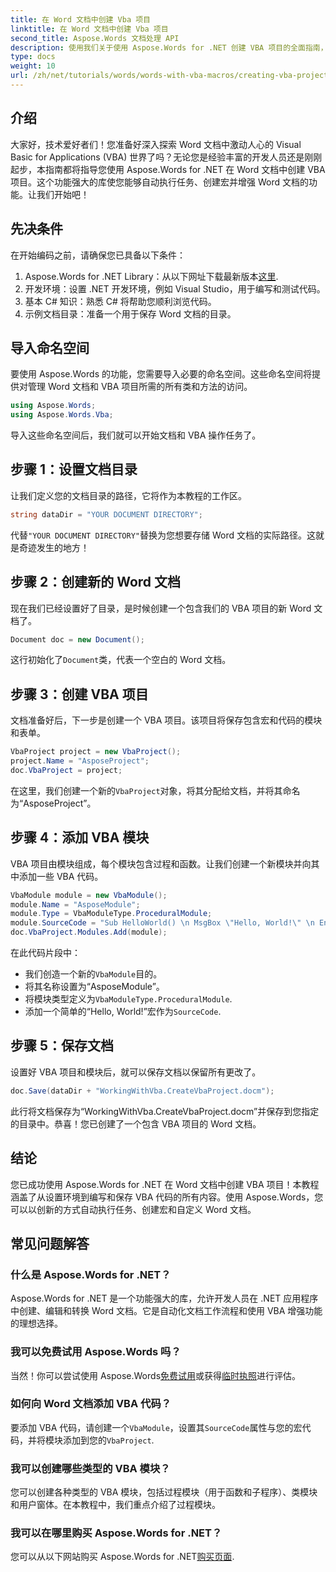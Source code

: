 ```yaml
---
title: 在 Word 文档中创建 Vba 项目
linktitle: 在 Word 文档中创建 Vba 项目
second_title: Aspose.Words 文档处理 API
description: 使用我们关于使用 Aspose.Words for .NET 创建 VBA 项目的全面指南，解锁 Word 文档中的自动化功能。这是分步教程指南。
type: docs
weight: 10
url: /zh/net/tutorials/words/words-with-vba-macros/creating-vba-project/
---
```

## 介绍

大家好，技术爱好者们！您准备好深入探索 Word 文档中激动人心的 Visual Basic for Applications (VBA) 世界了吗？无论您是经验丰富的开发人员还是刚刚起步，本指南都将指导您使用 Aspose.Words for .NET 在 Word 文档中创建 VBA 项目。这个功能强大的库使您能够自动执行任务、创建宏并增强 Word 文档的功能。让我们开始吧！

## 先决条件

在开始编码之前，请确保您已具备以下条件：

1.  Aspose.Words for .NET Library：从以下网址下载最新版本[这里](https://releases.aspose.com/words/net/).
2. 开发环境：设置 .NET 开发环境，例如 Visual Studio，用于编写和测试代码。
3. 基本 C# 知识：熟悉 C# 将帮助您顺利浏览代码。
4. 示例文档目录：准备一个用于保存 Word 文档的目录。

## 导入命名空间

要使用 Aspose.Words 的功能，您需要导入必要的命名空间。这些命名空间将提供对管理 Word 文档和 VBA 项目所需的所有类和方法的访问。

```csharp
using Aspose.Words;
using Aspose.Words.Vba;
```

导入这些命名空间后，我们就可以开始文档和 VBA 操作任务了。

## 步骤 1：设置文档目录

让我们定义您的文档目录的路径，它将作为本教程的工作区。

```csharp
string dataDir = "YOUR DOCUMENT DIRECTORY";
```

代替`"YOUR DOCUMENT DIRECTORY"`替换为您想要存储 Word 文档的实际路径。这就是奇迹发生的地方！

## 步骤 2：创建新的 Word 文档

现在我们已经设置好了目录，是时候创建一个包含我们的 VBA 项目的新 Word 文档了。

```csharp
Document doc = new Document();
```

这行初始化了`Document`类，代表一个空白的 Word 文档。

## 步骤 3：创建 VBA 项目

文档准备好后，下一步是创建一个 VBA 项目。该项目将保存包含宏和代码的模块和表单。

```csharp
VbaProject project = new VbaProject();
project.Name = "AsposeProject";
doc.VbaProject = project;
```

在这里，我们创建一个新的`VbaProject`对象，将其分配给文档，并将其命名为“AsposeProject”。

## 步骤 4：添加 VBA 模块

VBA 项目由模块组成，每个模块包含过程和函数。让我们创建一个新模块并向其中添加一些 VBA 代码。

```csharp
VbaModule module = new VbaModule();
module.Name = "AsposeModule";
module.Type = VbaModuleType.ProceduralModule;
module.SourceCode = "Sub HelloWorld() \n MsgBox \"Hello, World!\" \n End Sub";
doc.VbaProject.Modules.Add(module);
```

在此代码片段中：
- 我们创造一个新的`VbaModule`目的。
- 将其名称设置为“AsposeModule”。
- 将模块类型定义为`VbaModuleType.ProceduralModule`.
- 添加一个简单的“Hello, World!”宏作为`SourceCode`.

## 步骤 5：保存文档

设置好 VBA 项目和模块后，就可以保存文档以保留所有更改了。

```csharp
doc.Save(dataDir + "WorkingWithVba.CreateVbaProject.docm");
```

此行将文档保存为“WorkingWithVba.CreateVbaProject.docm”并保存到您指定的目录中。恭喜！您已创建了一个包含 VBA 项目的 Word 文档。

## 结论

您已成功使用 Aspose.Words for .NET 在 Word 文档中创建 VBA 项目！本教程涵盖了从设置环境到编写和保存 VBA 代码的所有内容。使用 Aspose.Words，您可以以创新的方式自动执行任务、创建宏和自定义 Word 文档。

## 常见问题解答

### 什么是 Aspose.Words for .NET？
Aspose.Words for .NET 是一个功能强大的库，允许开发人员在 .NET 应用程序中创建、编辑和转换 Word 文档。它是自动化文档工作流程和使用 VBA 增强功能的理想选择。

### 我可以免费试用 Aspose.Words 吗？
当然！你可以尝试使用 Aspose.Words[免费试用](https://releases.aspose.com/)或获得[临时执照](https://purchase.aspose.com/temporary-license/)进行评估。

### 如何向 Word 文档添加 VBA 代码？
要添加 VBA 代码，请创建一个`VbaModule`，设置其`SourceCode`属性与您的宏代码，并将模块添加到您的`VbaProject`.

### 我可以创建哪些类型的 VBA 模块？
您可以创建各种类型的 VBA 模块，包括过程模块（用于函数和子程序）、类模块和用户窗体。在本教程中，我们重点介绍了过程模块。

### 我可以在哪里购买 Aspose.Words for .NET？
您可以从以下网站购买 Aspose.Words for .NET[购买页面](https://purchase.aspose.com/buy).